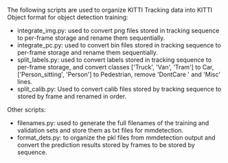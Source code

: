 The following scripts are used to organize KITTI Tracking data into KITTI Object format for object detection training:

- integrate_img.py: used to convert png files stored in tracking sequence to per-frame storage and rename them sequentially.
- integrate_pc.py: used to convert bin files stored in tracking sequence to per-frame storage and rename them sequentially.
- split_labels.py: used to convert labels stored in tracking sequence to per-frame storage, and convert classes ['Truck', 'Van', 'Tram'] to Car, ['Person_sitting', 'Person'] to Pedestrian, remove 'DontCare ' and 'Misc' lines.
- split_calib.py: Used to convert calib files stored by tracking sequence to stored by frame and renamed in order.



Other scripts:

- filenames.py: used to generate the full filenames of the training and validation sets and store them as txt files for mmdetection.
- format_dets.py: to organize the pkl files from mmdetection output and convert the prediction results stored by frames to be stored by sequence.